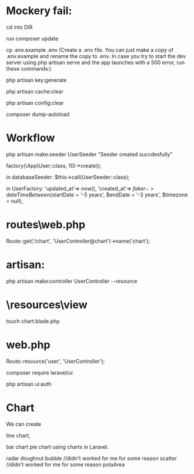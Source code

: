 # Mockery fail:

cd into DIR

run composer update

cp .env.example .env
(Create a .env file. You can just make a copy of .env.example and rename the copy to .env. In
case you try to start the dev server using php artisan serve and the app launches with a 500
error, run these commands:)

php artisan key:generate

php artisan cache:clear

php artisan config:clear

composer dump-autoload

# Workflow

php artisan make:seeder UserSeeder
"Seeder created succdesfully"

factory(\App\User::class, 10)->create();

in databaseSeeder:
\$this->call(UserSeeder::class);

in UserFactory:
'updated_at'=> now(),
'created_at'=> $faker->dateTimeBetween($startDate = '-5 years', $endDate = '-3 years', $timezone = null),

# routes\web.php

Route::get('/chart', 'UserController@chart')->name('chart');

# artisan:

php artisan make:controller UserController --resource

# \resources\view

touch chart.blade.php

# web.php

Route::resource('user', 'UserController');

composer require laravel/ui

php artisan ui:auth

# Chart

We can create

line chart,

bar chart
pie chart using charts in Laravel.

radar
doughnut
bubble //didn't worked for me for some reason
scatter //didn't worked for me for some reason
polaArea
